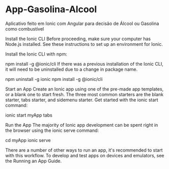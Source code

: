 # App-Gasolina-Alcool
Aplicativo feito em Ionic com Angular  para decisão de Álcool ou Gasolina como combustível

Install the Ionic CLI
Before proceeding, make sure your computer has Node.js installed. See these instructions to set up an environment for Ionic.

Install the Ionic CLI with npm:

npm install -g @ionic/cli
If there was a previous installation of the Ionic CLI, it will need to be uninstalled due to a change in package name.

npm uninstall -g ionic
npm install -g @ionic/cli

Start an App
Create an Ionic app using one of the pre-made app templates, or a blank one to start fresh. The three most common starters are the blank starter, tabs starter, and sidemenu starter. Get started with the ionic start command:

ionic start myApp tabs

Run the App
The majority of Ionic app development can be spent right in the browser using the ionic serve command:

cd myApp
ionic serve

There are a number of other ways to run an app, it's recommended to start with this workflow. To develop and test apps on devices and emulators, see the Running an App Guide.


